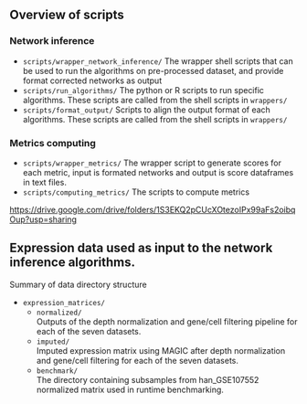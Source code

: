## Overview of scripts
### Network inference 
- `scripts/wrapper_network_inference/` 
The wrapper shell scripts that can be used to run the algorithms on pre-processed dataset, and provide format corrected networks as output
- `scripts/run_algorithms/`
The python or R scripts to run specific algorithms. These scripts are called from the shell scripts in `wrappers/`
- `scripts/format_output/`
Scripts to align the output format of each algorithms. These scripts are called from the shell scripts in `wrappers/`

### Metrics computing
- `scripts/wrapper_metrics/`
The wrapper script to generate scores for each metric, input is formated networks and output is score dataframes in text files.
- `scripts/computing_metrics/`
The scripts to compute metrics 


https://drive.google.com/drive/folders/1S3EKQ2pCUcXOtezoIPx99aFs2oibqOup?usp=sharing
## Expression data used as input to the network inference algorithms.
Summary of data directory structure
- `expression_matrices/`
  - `normalized/`  
      Outputs of the depth normalization and gene/cell filtering pipeline 
      for each of the seven datasets.
  - `imputed/`  
      Imputed expression matrix using MAGIC after depth normalization and 
      gene/cell filtering for each of the seven datasets.
  - `benchmark/`  
      The directory containing subsamples from han_GSE107552 normalized matrix used in runtime benchmarking.

